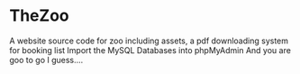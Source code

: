 # TheZoo
A website source code for zoo including assets, a pdf downloading system for booking list
Import the MySQL Databases into phpMyAdmin
And you are goo to go I guess....
